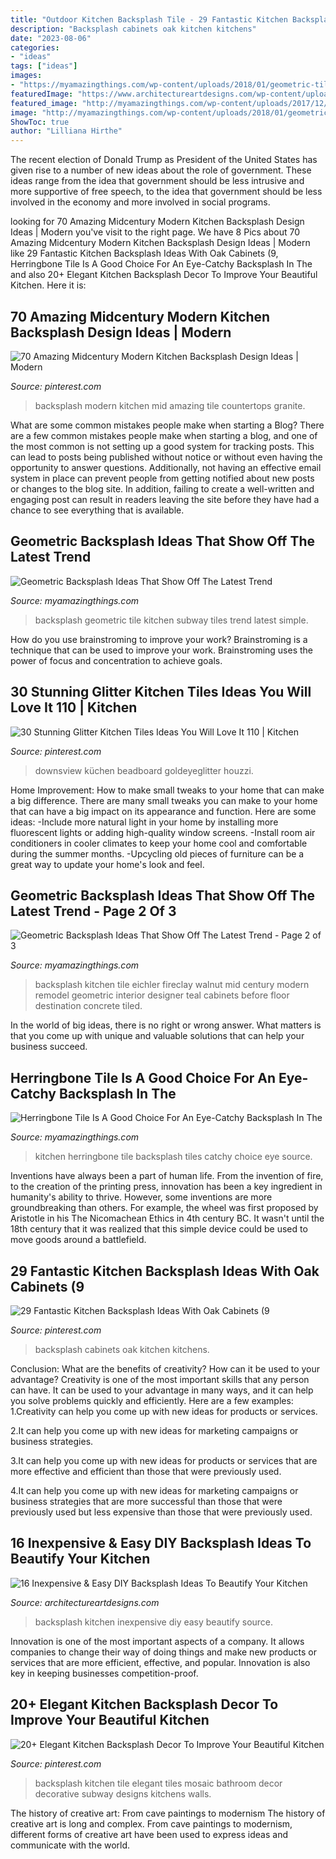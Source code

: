 ```yaml
---
title: "Outdoor Kitchen Backsplash Tile - 29 Fantastic Kitchen Backsplash Ideas With Oak Cabinets (9"
description: "Backsplash cabinets oak kitchen kitchens"
date: "2023-08-06"
categories:
- "ideas"
tags: ["ideas"]
images:
- "https://myamazingthings.com/wp-content/uploads/2018/01/geometric-tile-backsplash-7.jpg"
featuredImage: "https://www.architectureartdesigns.com/wp-content/uploads/2016/04/8-24.jpg"
featured_image: "http://myamazingthings.com/wp-content/uploads/2017/12/herringbone-tiles-kitchen-13.jpg"
image: "http://myamazingthings.com/wp-content/uploads/2018/01/geometric-tile-backsplash-3-.jpg"
ShowToc: true
author: "Lilliana Hirthe"
---
```



The recent election of Donald Trump as President of the United States has given rise to a number of new ideas about the role of government. These ideas range from the idea that government should be less intrusive and more supportive of free speech, to the idea that government should be less involved in the economy and more involved in social programs.

	

		
looking for 70 Amazing Midcentury Modern Kitchen Backsplash Design Ideas | Modern you've visit to the right page. We have 8 Pics about 70 Amazing Midcentury Modern Kitchen Backsplash Design Ideas | Modern like 29 Fantastic Kitchen Backsplash Ideas With Oak Cabinets (9, Herringbone Tile Is A Good Choice For An Eye-Catchy Backsplash In The and also 20+ Elegant Kitchen Backsplash Decor To Improve Your Beautiful Kitchen. Here it is:
		
    
## 70 Amazing Midcentury Modern Kitchen Backsplash Design Ideas | Modern

<img loading=lazy src="https://i.pinimg.com/736x/da/5e/2a/da5e2aff9ad46daabdbeab1c539ffacf.jpg" onerror="this.onerror=null;this.src='https://tse3.mm.bing.net/th?id=OIP.00jziI6bjaBRVPNObBOKlQHaLH&amp;pid=15.1';" alt="70 Amazing Midcentury Modern Kitchen Backsplash Design Ideas | Modern">

_Source: pinterest.com_

>backsplash modern kitchen mid amazing tile countertops granite. 

	

What are some common mistakes people make when starting a Blog?
There are a few common mistakes people make when starting a blog, and one of the most common is not setting up a good system for tracking posts. This can lead to posts being published without notice or without even having the opportunity to answer questions. Additionally, not having an effective email system in place can prevent people from getting notified about new posts or changes to the blog site. In addition, failing to create a well-written and engaging post can result in readers leaving the site before they have had a chance to see everything that is available.

    
## Geometric Backsplash Ideas That Show Off The Latest Trend

<img loading=lazy src="http://myamazingthings.com/wp-content/uploads/2018/01/geometric-tile-backsplash-3-.jpg" onerror="this.onerror=null;this.src='https://tse1.mm.bing.net/th?id=OIP.hC7Ch87gV5zbgc-x-vgFVgHaLH&amp;pid=15.1';" alt="Geometric Backsplash Ideas That Show Off The Latest Trend">

_Source: myamazingthings.com_

>backsplash geometric tile kitchen subway tiles trend latest simple. 

	

How do you use brainstroming to improve your work?
Brainstroming is a technique that can be used to improve your work. Brainstroming uses the power of focus and concentration to achieve goals.

    
## 30 Stunning Glitter Kitchen Tiles Ideas You Will Love It 110 | Kitchen

<img loading=lazy src="https://i.pinimg.com/736x/00/99/05/00990501a8dc0511b734339512801d31.jpg" onerror="this.onerror=null;this.src='https://tse2.mm.bing.net/th?id=OIP.TksCEWU8Vn7d-9z46Xv91wHaLH&amp;pid=15.1';" alt="30 Stunning Glitter Kitchen Tiles Ideas You Will Love It 110 | Kitchen">

_Source: pinterest.com_

>downsview küchen beadboard goldeyeglitter houzzi. 

	

Home Improvement: How to make small tweaks to your home that can make a big difference.
There are many small tweaks you can make to your home that can have a big impact on its appearance and function. Here are some ideas: 
-Include more natural light in your home by installing more fluorescent lights or adding high-quality window screens. 
-Install room air conditioners in cooler climates to keep your home cool and comfortable during the summer months. 
-Upcycling old pieces of furniture can be a great way to update your home's look and feel.

    
## Geometric Backsplash Ideas That Show Off The Latest Trend - Page 2 Of 3

<img loading=lazy src="https://myamazingthings.com/wp-content/uploads/2018/01/geometric-tile-backsplash-7.jpg" onerror="this.onerror=null;this.src='https://tse3.mm.bing.net/th?id=OIP.wWIMXgA5GK2g9GgJ4jx84AHaEV&amp;pid=15.1';" alt="Geometric Backsplash Ideas That Show Off The Latest Trend - Page 2 of 3">

_Source: myamazingthings.com_

>backsplash kitchen tile eichler fireclay walnut mid century modern remodel geometric interior designer teal cabinets before floor destination concrete tiled. 

	

In the world of big ideas, there is no right or wrong answer. What matters is that you come up with unique and valuable solutions that can help your business succeed.

    
## Herringbone Tile Is A Good Choice For An Eye-Catchy Backsplash In The

<img loading=lazy src="http://myamazingthings.com/wp-content/uploads/2017/12/herringbone-tiles-kitchen-13.jpg" onerror="this.onerror=null;this.src='https://tse1.mm.bing.net/th?id=OIP.DBBOF_jyIgxbD5h5O32yGgHaK2&amp;pid=15.1';" alt="Herringbone Tile Is A Good Choice For An Eye-Catchy Backsplash In The">

_Source: myamazingthings.com_

>kitchen herringbone tile backsplash tiles catchy choice eye source. 

	

Inventions have always been a part of human life. From the invention of fire, to the creation of the printing press, innovation has been a key ingredient in humanity's ability to thrive. However, some inventions are more groundbreaking than others. For example, the wheel was first proposed by Aristotle in his The Nicomachean Ethics in 4th century BC. It wasn't until the 18th century that it was realized that this simple device could be used to move goods around a battlefield.

    
## 29 Fantastic Kitchen Backsplash Ideas With Oak Cabinets (9

<img loading=lazy src="https://i.pinimg.com/736x/45/21/f2/4521f24107f3503207bbb9dccb944a8d.jpg" onerror="this.onerror=null;this.src='https://tse2.mm.bing.net/th?id=OIP.eIYT1bMJEyH0lJuYxw12ZwHaLD&amp;pid=15.1';" alt="29 Fantastic Kitchen Backsplash Ideas With Oak Cabinets (9">

_Source: pinterest.com_

>backsplash cabinets oak kitchen kitchens. 

	

Conclusion: What are the benefits of creativity? How can it be used to your advantage?
Creativity is one of the most important skills that any person can have. It can be used to your advantage in many ways, and it can help you solve problems quickly and efficiently. Here are a few examples: 
1.Creativity can help you come up with new ideas for products or services.

2.It can help you come up with new ideas for marketing campaigns or business strategies.

3.It can help you come up with new ideas for products or services that are more effective and efficient than those that were previously used.

4.It can help you come up with new ideas for marketing campaigns or business strategies that are more successful than those that were previously used but less expensive than those that were previously used.

    
## 16 Inexpensive &amp; Easy DIY Backsplash Ideas To Beautify Your Kitchen

<img loading=lazy src="https://www.architectureartdesigns.com/wp-content/uploads/2016/04/8-24.jpg" onerror="this.onerror=null;this.src='https://tse1.mm.bing.net/th?id=OIP.s6--zD0j_5SIYAsBKi0yhQHaJ4&amp;pid=15.1';" alt="16 Inexpensive &amp; Easy DIY Backsplash Ideas To Beautify Your Kitchen">

_Source: architectureartdesigns.com_

>backsplash kitchen inexpensive diy easy beautify source. 

	

Innovation is one of the most important aspects of a company. It allows companies to change their way of doing things and make new products or services that are more efficient, effective, and popular. Innovation is also key in keeping businesses competition-proof.

    
## 20+ Elegant Kitchen Backsplash Decor To Improve Your Beautiful Kitchen

<img loading=lazy src="https://i.pinimg.com/736x/70/c0/a1/70c0a1be42255323aead20a72aa2e7f4.jpg" onerror="this.onerror=null;this.src='https://tse1.mm.bing.net/th?id=OIP.jnCk2NE8in3js3jFVRX4qgHaJ4&amp;pid=15.1';" alt="20+ Elegant Kitchen Backsplash Decor To Improve Your Beautiful Kitchen">

_Source: pinterest.com_

>backsplash kitchen tile elegant tiles mosaic bathroom decor decorative subway designs kitchens walls. 

	

The history of creative art: From cave paintings to modernism
The history of creative art is long and complex. From cave paintings to modernism, different forms of creative art have been used to express ideas and communicate with the world.

